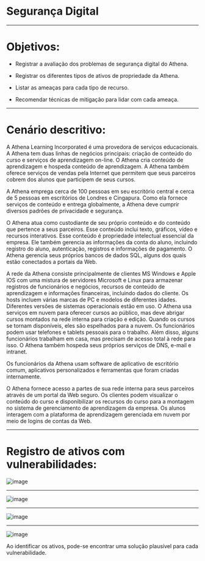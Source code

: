 # Segurança Digital 

-------------

# Objetivos:
* Registrar a avaliação dos problemas de segurança digital do Athena.

* Registrar os diferentes tipos de ativos de propriedade da Athena.

* Listar as ameaças para cada tipo de recurso.

* Recomendar técnicas de mitigação para lidar com cada ameaça.
--------------
# Cenário descritivo:

A Athena Learning Incorporated é uma provedora de serviços educacionais. A Athena tem duas linhas de negócios principais: criação de conteúdo do curso e serviços de aprendizagem on-line. O Athena cria conteúdo de aprendizagem e hospeda conteúdo de aprendizagem. A Athena também oferece serviços de vendas pela Internet que permitem que seus parceiros cobrem dos alunos que participem de seus cursos.

A Athena emprega cerca de 100 pessoas em seu escritório central e cerca de 5 pessoas em escritórios de Londres e Cingapura. Como ela fornece serviços de conteúdo e entrega globalmente, a Athena deve cumprir diversos padrões de privacidade e segurança.

O Athena atua como custodiante de seu próprio conteúdo e do conteúdo que pertence a seus parceiros. Esse conteúdo inclui texto, gráficos, vídeo e recursos interativos. Esse conteúdo é propriedade intelectual essencial da empresa. Ele também gerencia as informações da conta do aluno, incluindo registro do aluno, autenticação, registros e informações de pagamento. O Athena gerencia seus próprios bancos de dados SQL, alguns dos quais estão conectados a portais da Web.

A rede da Athena consiste principalmente de clientes MS Windows e Apple IOS com uma mistura de servidores Microsoft e Linux para armazenar registros de funcionários e negócios, recursos de conteúdo de aprendizagem e informações financeiras, incluindo dados do cliente. Os hosts incluem várias marcas de PC e modelos de diferentes idades. Diferentes versões de sistemas operacionais estão em uso. O Athena usa serviços em nuvem para oferecer cursos ao público, mas deve abrigar cursos montados na rede interna para criação e edição. Quando os cursos se tornam disponíveis, eles são espelhados para a nuvem. Os funcionários podem usar telefones e tablets pessoais para o trabalho. Além disso, alguns funcionários trabalham em casa, mas precisam de acesso total à rede para isso. O Athena também hospeda seus próprios serviços de DNS, e-mail e intranet.

Os funcionários da Athena usam software de aplicativo de escritório comum, aplicativos personalizados e ferramentas que foram criadas internamente.

O Athena fornece acesso a partes de sua rede interna para seus parceiros através de um portal da Web seguro. Os clientes podem visualizar o conteúdo do curso e disponibilizar os recursos do curso para a montagem no sistema de gerenciamento de aprendizagem da empresa. Os alunos interagem com a plataforma de aprendizagem gerenciada em nuvem por meio de logins de contas da Web.

---
# Registro de ativos com vulnerabilidades:

![image](https://github.com/user-attachments/assets/07141a5e-a057-4f1e-a34d-71ee0801738d)


---

![image](https://github.com/user-attachments/assets/0941e81f-e97c-4877-9441-1845efb2a44b)

--- 

![image](https://github.com/user-attachments/assets/4e303db3-ea0c-4a23-b1b9-6b04ca2b3d4b)

---

![image](https://github.com/user-attachments/assets/1199a350-c991-4b9d-aad0-796badedc847)


Ao identificar os ativos, pode-se encontrar uma solução plausível para cada vulnerabilidade.










